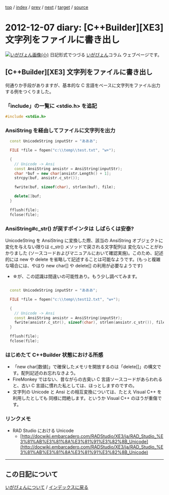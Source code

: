 [top](https://igapyon.github.io/diary/) 
 / [index](https://igapyon.github.io/diary/2012/index.html) 
 / [prev](https://igapyon.github.io/diary/2012/ig121210.html) 
 / [next](https://igapyon.github.io/diary/2012/ig121206.html) 
 / [target](https://igapyon.github.io/diary/2012/ig121207.html) 
 / [source](https://github.com/igapyon/diary/blob/gh-pages/2012/ig121207.html.src.md) 

2012-12-07 diary: [C++Builder][XE3] 文字列をファイルに書き出し
=====================================================================================================
[![いがぴょん画像(小)](https://igapyon.github.io/diary/images/iga200306s.jpg "いがぴょん")](https://igapyon.github.io/diary/memo/memoigapyon.html) 日記形式でつづる [いがぴょん](https://igapyon.github.io/diary/memo/memoigapyon.html)コラム ウェブページです。

## [C++Builder][XE3] 文字列をファイルに書き出し

何通りか手段がありますが、基本的な C 言語をベースに文字列をファイル出力する例をつくりました。


### 「include」の一覧に <stdio.h> を追記


```cpp
#include <stdio.h>
```



### AnsiString を経由してファイルに文字列を出力


```cpp
  const UnicodeString inputStr = "あああ";

  FILE *file = fopen("c:\\temp\\test.txt", "w+");

  {
    // Unicode -> Ansi
    const AnsiString ansistr = AnsiString(inputStr);
    char *buf = new char[ansistr.Length() + 1];
    strcpy(buf, ansistr.c_str());

    fwrite(buf, sizeof(char), strlen(buf), file);

    delete[]buf;
  }

  fflush(file);
  fclose(file);
```



### AnsiString#c_str() が戻すポインタは しばらくは安泰?

UnicodeString を AnsiString に変換した際、該当の AnsiString オブジェクトに変化を与えない限りは c_str() メソッドで戻される文字配列は 変化ないことがわかりました (ソースコードおよびマニュアルにおいて確認実施)。このため、記述的には new や delete を省略して記述することは可能なようです。(もっと複雑な場合には、やはり new char[] や delete[] の利用が必要なようです)

* ☆が、この認識は間違いの可能性あり。もう少し調べてみます。

```cpp

  const UnicodeString inputStr = "あああ";

  FILE *file = fopen("c:\\temp\\test12.txt", "w+");

  {
    // Unicode -> Ansi
    const AnsiString ansistr = AnsiString(inputStr);
    fwrite(ansistr.c_str(), sizeof(char), strlen(ansistr.c_str()), file);
  }

  fflush(file);
  fclose(file);
```



### はじめたて C++Builder 状態における所感


* 「new char[数値]」で確保したメモリを開放するのは「delete[]」の構文です。配列記述のお忘れなきよう。
* FireMonkey ではない、昔ながらの古臭い C 言語ソースコードがあらわれると、古い C 言語に慣れた私としては、ほっとしますのですの。
* 文字列の Unicode と Ansi との相互変換については、たとえ Visual C++ を利用したとしても 同様に悶絶します。というか Visual C++ のほうが重傷です。



### リンクメモ


* RAD Studio における Unicode
  * [http://docwiki.embarcadero.com/RADStudio/XE3/ja/RAD_Studio_%E3%81%AB%E3%81%8A%E3%81%91%E3%82%8B_Unicode](http://docwiki.embarcadero.com/RADStudio/XE3/ja/RAD_Studio_%E3%81%AB%E3%81%8A%E3%81%91%E3%82%8B_Unicode)



----------------------------------------------------------------------------------------------------

## この日記について
[いがぴょんについて](https://igapyon.github.io/diary/memo/memoigapyon.html) / [インデックスに戻る](https://igapyon.github.io/diary/idxall.html)
